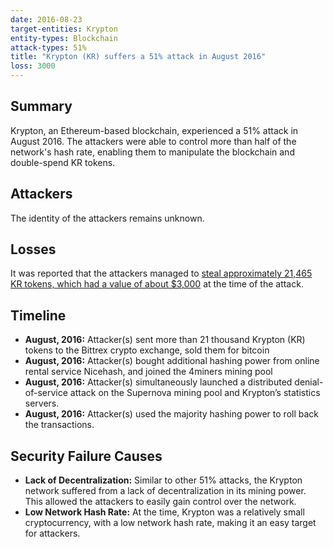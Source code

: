 ```yaml
---
date: 2016-08-23
target-entities: Krypton
entity-types: Blockchain
attack-types: 51%
title: "Krypton (KR) suffers a 51% attack in August 2016"
loss: 3000
---
```


## Summary

Krypton, an Ethereum-based blockchain, experienced a 51% attack in August 2016. The attackers were able to control more than half of the network's hash rate, enabling them to manipulate the blockchain and double-spend KR tokens.

## Attackers

The identity of the attackers remains unknown.

## Losses

It was reported that the attackers managed to [steal approximately 21,465 KR tokens, which had a value of about $3,000](https://bitcoinist.net/attack-krypton-dry-run-ethereum/) at the time of the attack.

## Timeline

- **August, 2016:** Attacker(s) sent more than 21 thousand Krypton (KR) tokens to the Bittrex crypto exchange, sold them for bitcoin
- **August, 2016:** Attacker(s) bought additional hashing power from online rental service Nicehash, and joined the 4miners mining pool
- **August, 2016:** Attacker(s) simultaneously launched a distributed denial-of-service attack on the Supernova mining pool and Krypton’s statistics servers.
- **August, 2016:** Attacker(s) used the majority hashing power to roll back the transactions.

## Security Failure Causes

- **Lack of Decentralization:** Similar to other 51% attacks, the Krypton network suffered from a lack of decentralization in its mining power. This allowed the attackers to easily gain control over the network.
- **Low Network Hash Rate:** At the time, Krypton was a relatively small cryptocurrency, with a low network hash rate, making it an easy target for attackers.
